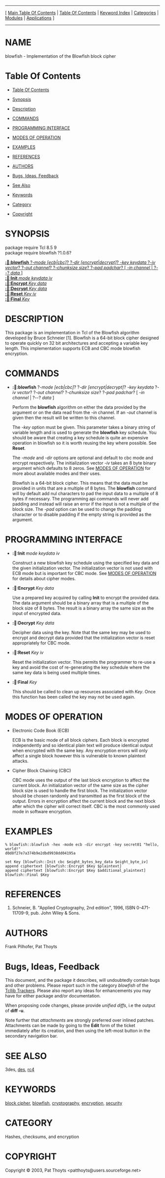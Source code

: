 
[//000000001]: # (blowfish \- Blowfish Block Cipher)
[//000000002]: # (Generated from file 'blowfish\.man' by tcllib/doctools with format 'markdown')
[//000000003]: # (Copyright &copy; 2003, Pat Thoyts <patthoyts@users\.sourceforge\.net>)
[//000000004]: # (blowfish\(n\) 1\.0\.6 tcllib "Blowfish Block Cipher")

<hr> [ <a href="../../../../toc.md">Main Table Of Contents</a> &#124; <a
href="../../../toc.md">Table Of Contents</a> &#124; <a
href="../../../../index.md">Keyword Index</a> &#124; <a
href="../../../../toc0.md">Categories</a> &#124; <a
href="../../../../toc1.md">Modules</a> &#124; <a
href="../../../../toc2.md">Applications</a> ] <hr>

# NAME

blowfish \- Implementation of the Blowfish block cipher

# <a name='toc'></a>Table Of Contents

  - [Table Of Contents](#toc)

  - [Synopsis](#synopsis)

  - [Description](#section1)

  - [COMMANDS](#section2)

  - [PROGRAMMING INTERFACE](#section3)

  - [MODES OF OPERATION](#section4)

  - [EXAMPLES](#section5)

  - [REFERENCES](#section6)

  - [AUTHORS](#section7)

  - [Bugs, Ideas, Feedback](#section8)

  - [See Also](#seealso)

  - [Keywords](#keywords)

  - [Category](#category)

  - [Copyright](#copyright)

# <a name='synopsis'></a>SYNOPSIS

package require Tcl 8\.5 9  
package require blowfish ?1\.0\.6?  

[__::blowfish::blowfish__ ?*\-mode \[ecb&#124;cbc\]*? ?*\-dir \[encrypt&#124;decrypt\]*? *\-key keydata* ?*\-iv vector*? ?*\-out channel*? ?*\-chunksize size*? ?*\-pad padchar*? \[ *\-in channel* &#124; ?*\-\-*? *data* \]](#1)  
[__::blowfish::Init__ *mode* *keydata* *iv*](#2)  
[__::blowfish::Encrypt__ *Key* *data*](#3)  
[__::blowfish::Decrypt__ *Key* *data*](#4)  
[__::blowfish::Reset__ *Key* *iv*](#5)  
[__::blowfish::Final__ *Key*](#6)  

# <a name='description'></a>DESCRIPTION

This package is an implementation in Tcl of the Blowfish algorithm developed by
Bruce Schneier \[1\]\. Blowfish is a 64\-bit block cipher designed to operate
quickly on 32 bit architectures and accepting a variable key length\. This
implementation supports ECB and CBC mode blowfish encryption\.

# <a name='section2'></a>COMMANDS

  - <a name='1'></a>__::blowfish::blowfish__ ?*\-mode \[ecb&#124;cbc\]*? ?*\-dir \[encrypt&#124;decrypt\]*? *\-key keydata* ?*\-iv vector*? ?*\-out channel*? ?*\-chunksize size*? ?*\-pad padchar*? \[ *\-in channel* &#124; ?*\-\-*? *data* \]

    Perform the __blowfish__ algorithm on either the data provided by the
    argument or on the data read from the *\-in* channel\. If an *\-out*
    channel is given then the result will be written to this channel\.

    The *\-key* option must be given\. This parameter takes a binary string of
    variable length and is used to generate the __blowfish__ key schedule\.
    You should be aware that creating a key schedule is quite an expensive
    operation in blowfish so it is worth reusing the key where possible\. See
    __Reset__\.

    The *\-mode* and *\-dir* options are optional and default to cbc mode and
    encrypt respectively\. The initialization vector *\-iv* takes an 8 byte
    binary argument which defaults to 8 zeros\. See [MODES OF
    OPERATION](#section4) for more about available modes and their uses\.

    Blowfish is a 64\-bit block cipher\. This means that the data must be provided
    in units that are a multiple of 8 bytes\. The __blowfish__ command will
    by default add nul characters to pad the input data to a multiple of 8 bytes
    if necessary\. The programming api commands will never add padding and
    instead will raise an error if the input is not a multiple of the block
    size\. The *\-pad* option can be used to change the padding character or to
    disable padding if the empty string is provided as the argument\.

# <a name='section3'></a>PROGRAMMING INTERFACE

  - <a name='2'></a>__::blowfish::Init__ *mode* *keydata* *iv*

    Construct a new blowfish key schedule using the specified key data and the
    given initialization vector\. The initialization vector is not used with ECB
    mode but is important for CBC mode\. See [MODES OF OPERATION](#section4)
    for details about cipher modes\.

  - <a name='3'></a>__::blowfish::Encrypt__ *Key* *data*

    Use a prepared key acquired by calling __Init__ to encrypt the provided
    data\. The data argument should be a binary array that is a multiple of the
    block size of 8 bytes\. The result is a binary array the same size as the
    input of encrypted data\.

  - <a name='4'></a>__::blowfish::Decrypt__ *Key* *data*

    Decipher data using the key\. Note that the same key may be used to encrypt
    and decrypt data provided that the initialization vector is reset
    appropriately for CBC mode\.

  - <a name='5'></a>__::blowfish::Reset__ *Key* *iv*

    Reset the initialization vector\. This permits the programmer to re\-use a key
    and avoid the cost of re\-generating the key schedule where the same key data
    is being used multiple times\.

  - <a name='6'></a>__::blowfish::Final__ *Key*

    This should be called to clean up resources associated with *Key*\. Once
    this function has been called the key may not be used again\.

# <a name='section4'></a>MODES OF OPERATION

  - Electronic Code Book \(ECB\)

    ECB is the basic mode of all block ciphers\. Each block is encrypted
    independently and so identical plain text will produce identical output when
    encrypted with the same key\. Any encryption errors will only affect a single
    block however this is vulnerable to known plaintext attacks\.

  - Cipher Block Chaining \(CBC\)

    CBC mode uses the output of the last block encryption to affect the current
    block\. An initialization vector of the same size as the cipher block size is
    used to handle the first block\. The initialization vector should be chosen
    randomly and transmitted as the first block of the output\. Errors in
    encryption affect the current block and the next block after which the
    cipher will correct itself\. CBC is the most commonly used mode in software
    encryption\.

# <a name='section5'></a>EXAMPLES

    % blowfish::blowfish -hex -mode ecb -dir encrypt -key secret01 "hello, world!"
    d0d8f27e7a374b9e2dbd9938dd04195a

    set Key [blowfish::Init cbc $eight_bytes_key_data $eight_byte_iv]
    append ciphertext [blowfish::Encrypt $Key $plaintext]
    append ciphertext [blowfish::Encrypt $Key $additional_plaintext]
    blowfish::Final $Key

# <a name='section6'></a>REFERENCES

  1. Schneier, B\. "Applied Cryptography, 2nd edition", 1996, ISBN 0\-471\-11709\-9,
     pub\. John Wiley & Sons\.

# <a name='section7'></a>AUTHORS

Frank Pilhofer, Pat Thoyts

# <a name='section8'></a>Bugs, Ideas, Feedback

This document, and the package it describes, will undoubtedly contain bugs and
other problems\. Please report such in the category *blowfish* of the [Tcllib
Trackers](http://core\.tcl\.tk/tcllib/reportlist)\. Please also report any ideas
for enhancements you may have for either package and/or documentation\.

When proposing code changes, please provide *unified diffs*, i\.e the output of
__diff \-u__\.

Note further that *attachments* are strongly preferred over inlined patches\.
Attachments can be made by going to the __Edit__ form of the ticket
immediately after its creation, and then using the left\-most button in the
secondary navigation bar\.

# <a name='seealso'></a>SEE ALSO

3des, [des](\.\./des/des\.md), [rc4](\.\./rc4/rc4\.md)

# <a name='keywords'></a>KEYWORDS

[block cipher](\.\./\.\./\.\./\.\./index\.md\#block\_cipher),
[blowfish](\.\./\.\./\.\./\.\./index\.md\#blowfish),
[cryptography](\.\./\.\./\.\./\.\./index\.md\#cryptography),
[encryption](\.\./\.\./\.\./\.\./index\.md\#encryption),
[security](\.\./\.\./\.\./\.\./index\.md\#security)

# <a name='category'></a>CATEGORY

Hashes, checksums, and encryption

# <a name='copyright'></a>COPYRIGHT

Copyright &copy; 2003, Pat Thoyts <patthoyts@users\.sourceforge\.net>
